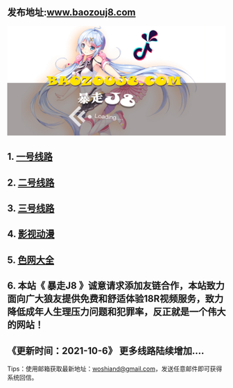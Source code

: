## 发布地址:www.baozouj8.com

![Image](bg.jpg)
## 1.  [一号线路](https://baozouj30.xyz)
## 2.  [二号线路](https://juhuacha.xyz)
## 3.  [三号线路](https://www.jinengxuexi.xyz)
## 4.  [影视动漫](https://juhuacha.xyz/dianying.php)
## 5.  [色网大全](https://www.baozou17.xyz/)

## 6. 本站《 暴走J8 》诚意请求添加友链合作，本站致力面向广大狼友提供免费和舒适体验18R视频服务，致力降低成年人生理压力问题和犯罪率，反正就是一个伟大的网站！

## 《更新时间：2021-10-6》 更多线路陆续增加....

Tips：使用邮箱获取最新地址：woshiand@gmail.com，发送任意邮件即可获得系统回信。
